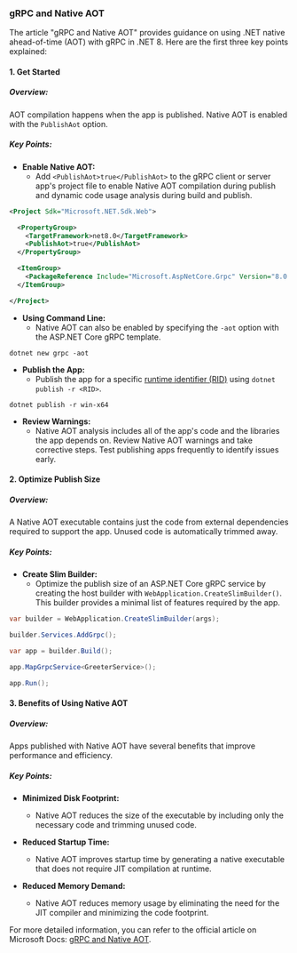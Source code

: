 ### gRPC and Native AOT

The article "gRPC and Native AOT" provides guidance on using .NET native ahead-of-time (AOT) with gRPC in .NET 8. Here are the first three key points explained:

#### 1. Get Started

##### Overview:
AOT compilation happens when the app is published. Native AOT is enabled with the `PublishAot` option.

##### Key Points:
- **Enable Native AOT:**
  - Add `<PublishAot>true</PublishAot>` to the gRPC client or server app's project file to enable Native AOT compilation during publish and dynamic code usage analysis during build and publish.

```xml name=Server.csproj
<Project Sdk="Microsoft.NET.Sdk.Web">

  <PropertyGroup>
    <TargetFramework>net8.0</TargetFramework>
    <PublishAot>true</PublishAot>
  </PropertyGroup>

  <ItemGroup>
    <PackageReference Include="Microsoft.AspNetCore.Grpc" Version="8.0.0" />
  </ItemGroup>

</Project>
```

- **Using Command Line:**
  - Native AOT can also be enabled by specifying the `-aot` option with the ASP.NET Core gRPC template.

```dotnetcli
dotnet new grpc -aot
```

- **Publish the App:**
  - Publish the app for a specific [runtime identifier (RID)](/dotnet/core/rid-catalog) using `dotnet publish -r <RID>`.

```dotnetcli
dotnet publish -r win-x64
```

- **Review Warnings:**
  - Native AOT analysis includes all of the app's code and the libraries the app depends on. Review Native AOT warnings and take corrective steps. Test publishing apps frequently to identify issues early.

#### 2. Optimize Publish Size

##### Overview:
A Native AOT executable contains just the code from external dependencies required to support the app. Unused code is automatically trimmed away.

##### Key Points:
- **Create Slim Builder:**
  - Optimize the publish size of an ASP.NET Core gRPC service by creating the host builder with `WebApplication.CreateSlimBuilder()`. This builder provides a minimal list of features required by the app.

```csharp name=Program.cs
var builder = WebApplication.CreateSlimBuilder(args);

builder.Services.AddGrpc();

var app = builder.Build();

app.MapGrpcService<GreeterService>();

app.Run();
```

#### 3. Benefits of Using Native AOT

##### Overview:
Apps published with Native AOT have several benefits that improve performance and efficiency.

##### Key Points:
- **Minimized Disk Footprint:**
  - Native AOT reduces the size of the executable by including only the necessary code and trimming unused code.

- **Reduced Startup Time:**
  - Native AOT improves startup time by generating a native executable that does not require JIT compilation at runtime.

- **Reduced Memory Demand:**
  - Native AOT reduces memory usage by eliminating the need for the JIT compiler and minimizing the code footprint.

For more detailed information, you can refer to the official article on Microsoft Docs: [gRPC and Native AOT](https://docs.microsoft.com/en-us/aspnet/core/grpc/native-aot).